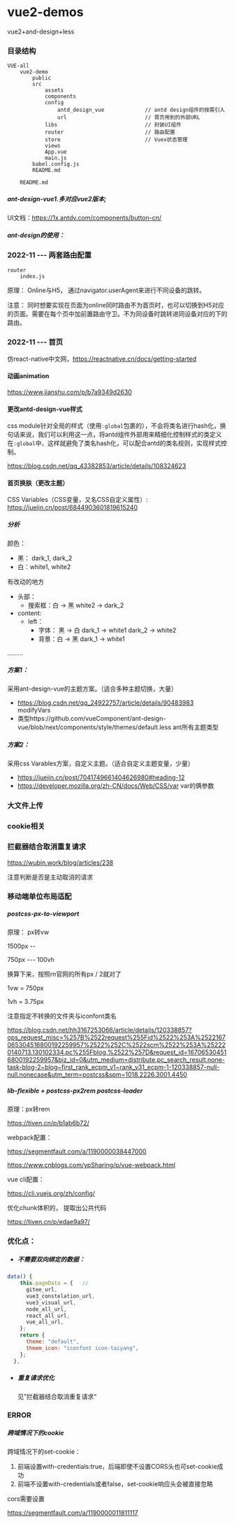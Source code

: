 # vue2-demos

vue2+and-design+less

### 目录结构

```
VUE-all
	vue2-demo
		public
		src
			assets
			components
			config
				antd_design_vue				// antd design组件的按需引入
				url							// 首页用到的外部URL
			libs							// 封装UI组件
			router							// 路由配置
			store							// Vuex状态管理
			views
			App.vue
			main.js
		babel.config.js
		README.md
	
	README.md
```

##### ant-design-vue1.多对应vue2版本;

UI文档：https://1x.antdv.com/components/button-cn/

##### ant-design的使用：

### 2022-11 --- 两套路由配置

```
router
	index.js
```

原理： Online与H5， 通过navigator.userAgent来进行不同设备的跳转。

注意： 同时想要实现在页面为online同时路由不为首页时，也可以切换到H5对应的页面。需要在每个页中加前置路由守卫。不为同设备时跳转进同设备对应的下的路由。

### 2022-11 --- 首页

仿react-native中文网，https://reactnative.cn/docs/getting-started

#### 动画animation

https://www.jianshu.com/p/b7a9349d2630

#### 更改antd-design-vue样式

css module针对全局的样式（使用`:global`包裹的），不会将类名进行hash化，换句话来说，我们可以利用这一点，将antd组件外部用来精细化控制样式的类定义在`:global`中，这样就避免了类名hash化，可以配合antd的类名规则，实现样式控制。

https://blog.csdn.net/qq_43382853/article/details/108324623

#### 首页换肤（更改主题）

CSS Variables（CSS变量，又名CSS自定义属性）:               https://juejin.cn/post/6844903601819615240

##### 分析

颜色：

- 黑： dark_1, dark_2
- 白：white1, white2

有改动的地方

- 头部：
  - 搜索框：白 -> 黑        white2  ->  dark_2
- content:
  - left：
    - 字体： 黑 -> 白        dark_1  -> white1         dark_2 -> white2
    - 背景：白 -> 黑         dark_1  -> white1



.........

##### 方案1： 

采用ant-design-vue的主题方案。（适合多种主题切换，大量）

- https://blog.csdn.net/qq_24922757/article/details/90483983                modifyVars
- 类型https://github.com/vueComponent/ant-design-vue/blob/next/components/style/themes/default.less      ant所有主题类型

##### 方案2： 

采用css Varables方案，自定义主题。（适合自定义主题变量，少量）

- https://juejin.cn/post/7041749661404626980#heading-12
- https://developer.mozilla.org/zh-CN/docs/Web/CSS/var       var的俩参数

### 大文件上传

### cookie相关

### 拦截器结合取消重复请求

https://wubin.work/blog/articles/238

注意判断是否是主动取消的请求



### 移动端单位布局适配

##### postcss-px-to-viewport

原理： px转vw



1500px  --   

750px   ---   100vh

换算下来，按照rn官网的所有px / 2就对了

1vw = 750px

1vh = 3.75px

注意指定不转换的文件夹与iconfont类名

https://blog.csdn.net/hh3167253066/article/details/120338857?ops_request_misc=%257B%2522request%255Fid%2522%253A%2522167065304516800192259957%2522%252C%2522scm%2522%253A%252220140713.130102334.pc%255Fblog.%2522%257D&request_id=167065304516800192259957&biz_id=0&utm_medium=distribute.pc_search_result.none-task-blog-2~blog~first_rank_ecpm_v1~rank_v31_ecpm-1-120338857-null-null.nonecase&utm_term=postcss&spm=1018.2226.3001.4450

##### lib-flexible + postcss-px2rem postcss-loader

原理：px转rem

https://tiven.cn/p/b1ab6b72/









webpack配置：

https://segmentfault.com/a/1190000038447000

https://www.cnblogs.com/ypSharing/p/vue-webpack.html

vue cli配置：

https://cli.vuejs.org/zh/config/

优化chunk体积的， 提取出公共代码

https://tiven.cn/p/edae9a97/



### 优化点：

- ##### 不需要双向绑定的数据：


```js
data() {
    this.pageData = {   // 
      gitee_url,
      vue3_constelation_url,
      vue3_visual_url,
      node_all_url,
      react_all_url,
      vue_all_url,
    };
    return {
      theme: "default",
      thmem_icon: "iconfont icon-taiyang",
    };
  },
```

- ##### 重复请求优化

  见”拦截器结合取消重复请求“

### ERROR

##### 跨域情况下的cookie

跨域情况下的set-cookie：

1. 前端设置with-credentials:true，后端即使不设置CORS头也可set-cookie成功
2. 前端不设置with-credentials或者false，set-cookie响应头会被直接忽略

cors需要设置

https://segmentfault.com/a/1190000011811117
